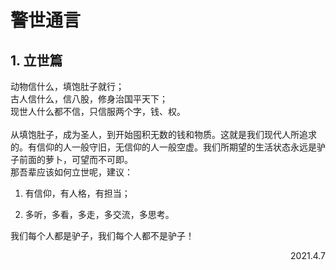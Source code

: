 # 警世通言



## 1. 立世篇

  动物信什么，填饱肚子就行；<br/>
  古人信什么，信八股，修身治国平天下；<br/>
  现世人什么都不信，只信服两个字，钱、权。	<br/>	
  从填饱肚子，成为圣人，到开始囤积无数的钱和物质。这就是我们现代人所追求的。有信仰的人一般守旧，无信仰的人一般空虚。我们所期望的生活状态永远是驴子前面的萝卜，可望而不可即。<br/>
  那吾辈应该如何立世呢，建议：<br/>

  1. 有信仰，有人格，有担当；

  2. 多听，多看，多走，多交流，多思考。
    

  我们每个人都是驴子，我们每个人都不是驴子！

<p align="right">2021.4.7</p>																								

